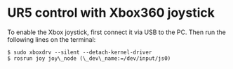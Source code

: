 # UR5 control with Xbox360 joystick

To enable the Xbox joystick, first connect it via USB to the PC. Then run the following lines on the terminal:

	$ sudo xboxdrv --silent --detach-kernel-driver
	$ rosrun joy joy\_node (\_dev\_name:=/dev/input/js0)

